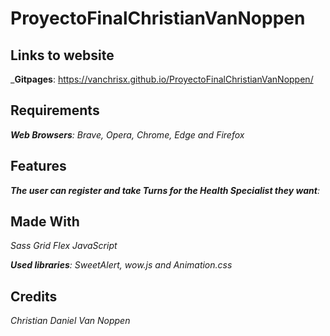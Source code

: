 # ProyectoFinalChristianVanNoppen

## Links to website
_**Gitpages**: https://vanchrisx.github.io/ProyectoFinalChristianVanNoppen/

## Requirements
_**Web Browsers**: Brave, Opera, Chrome, Edge and Firefox_

## Features
_**The user can register and take Turns for the Health Specialist they want**:_

## Made With
_Sass_
_Grid_
_Flex_
_JavaScript_

_**Used libraries**: SweetAlert, wow.js and Animation.css_

## Credits
_Christian Daniel Van Noppen_
